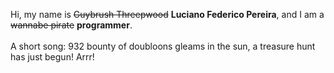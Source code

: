 Hi, my name is ~~Guybrush Threepwood~~ **Luciano Federico Pereira**, and I am a ~~wannabe pirate~~ **programmer**.<br><br>A short song: 932 bounty of doubloons gleams in the sun, a treasure hunt has just begun! Arrr!
